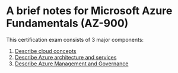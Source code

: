 # A brief notes for Microsoft Azure Fundamentals (AZ-900)

This certification exam consists of 3 major components:

1. [Describe cloud concepts](./cloud_concepts.md)
2. [Describe Azure architecture and services](./architecture_services.md)
3. [Describe Azure Management and Governance](./management_governance.md)
